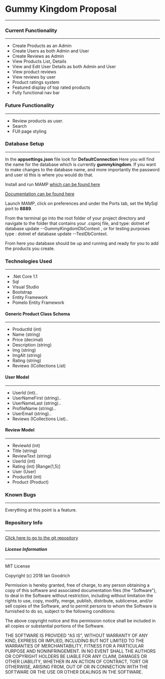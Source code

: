 # Gummy Kingdom Proposal
***

### Current Functionality
***
* Create Products as an Admin
* Create Users as both Admin and User
* Create Reviews as Admin
* View Products List, Details
* View and Edit User Details as both Admin and User
* View product reviews
* View reviews by user
* Product ratings system
* Featured display of top rated products
* Fully functional nav bar


### Future Functionality
***
* Review products as user.
* Search
*  FUll page styling

### Database Setup
***
In the **appsettings.json** file look for **DefaultConnection**
Here you will find the name for the database which is currently **gummykingdom**. If you want to make changes to the database name, and more importantly the password and user id this is where you would do that.

Install and run MAMP [which can be found here](https://www.mamp.info/en/downloads/ "MAMP downloads page")

[Documentation can be found here](https://www.mamp.info/en/documentation/ "MAMP Installation Documentation")

Launch MAMP, click on preferences and under the Ports tab, set the MySql port to **8889**.

From the terminal go into the root folder of your project directory and navigate to the folder that contains your .csproj file, and type: dotnet ef database update --GummyKingdomDbContext ,
or for testing purposes type :
dotnet ef database update --TestDbContext.

From here you database should be up and running and ready for you to add the products you create.


### Technologies Used
***
* .Net Core 1.1
* Sql
* Visual Studio
* Bootstrap
* Entity Framework
* Pomelo Entity Framework


#### Generic Product Class Schema
***

* ProductId (int)
* Name (string)
* Price (decimal)
* Description (string)
* Img (string)
* ImgAlt (string)
* Rating (string)
* Reviews (ICollections List)

#### User Model
***
* UserId (int)..
* UserNameFirst (string)..
* UserNameLast (string)..
* ProfileName (string)..
* UserEmail (string)..
* Reviews (ICollections List)..


#### Review Model
***
* ReviewId (int)
* Title (string)
* ReviewText (string)
* UserId (int)
* Rating (int) [Range(1,5)]
* User (User)
* ProductId (int)
* Product (Product)


### Known Bugs
***
Everything at this point is a feature.

### Repository Info
***
[Click here to go to the git repository](https://github.com/LeeMellon/Review14-GummieBearKingdom "Gummy Kingdom Repo")


##### License Information
***

MIT License

Copyright (c) 2018 Ian Goodrich

Permission is hereby granted, free of charge, to any person obtaining a copy of this software and associated documentation files (the "Software"), to deal in the Software without restriction, including without limitation the rights to use, copy, modify, merge, publish, distribute, sublicense, and/or sell copies of the Software, and to permit persons to whom the Software is furnished to do so, subject to the following conditions:

The above copyright notice and this permission notice shall be included in all copies or substantial portions of the Software.

THE SOFTWARE IS PROVIDED "AS IS", WITHOUT WARRANTY OF ANY KIND, EXPRESS OR IMPLIED, INCLUDING BUT NOT LIMITED TO THE WARRANTIES OF MERCHANTABILITY, FITNESS FOR A PARTICULAR PURPOSE AND NONINFRINGEMENT. IN NO EVENT SHALL THE AUTHORS OR COPYRIGHT HOLDERS BE LIABLE FOR ANY CLAIM, DAMAGES OR OTHER LIABILITY, WHETHER IN AN ACTION OF CONTRACT, TORT OR OTHERWISE, ARISING FROM, OUT OF OR IN CONNECTION WITH THE SOFTWARE OR THE USE OR OTHER DEALINGS IN THE SOFTWARE.
